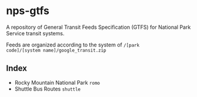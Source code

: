 # nps-gtfs
A repository of General Transit Feeds Specification (GTFS) for National Park Service transit systems.

Feeds are organized according to the system of <code>/[park code]/[system name]/google_transit.zip</code>

## Index
* Rocky Mountain National Park <code>romo</code>
 * Shuttle Bus Routes <code>shuttle</code>
